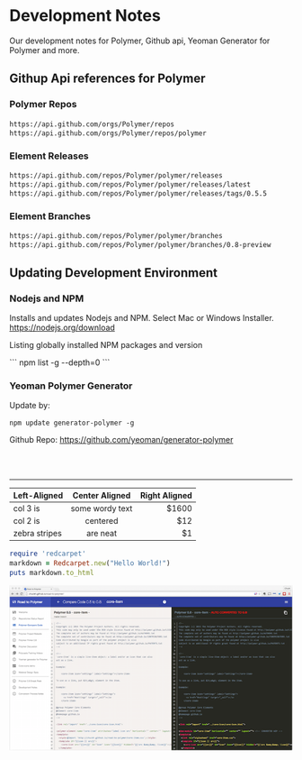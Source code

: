 # Development Notes
Our development notes for Polymer, Github api, Yeoman Generator for Polymer and more.

## Githup Api references for Polymer

### Polymer Repos
```
https://api.github.com/orgs/Polymer/repos
https://api.github.com/orgs/Polymer/repos/polymer
```

### Element Releases
```
https://api.github.com/repos/Polymer/polymer/releases
https://api.github.com/repos/Polymer/polymer/releases/latest
https://api.github.com/repos/Polymer/polymer/releases/tags/0.5.5
```

### Element Branches
```
https://api.github.com/repos/Polymer/polymer/branches
https://api.github.com/repos/Polymer/polymer/branches/0.8-preview
```

## Updating Development Environment

### Nodejs and NPM
<p>Installs and updates Nodejs and NPM. Select Mac or Windows Installer.
<a href="https://nodejs.org/download">https://nodejs.org/download</a></p>

<p>Listing globally installed NPM packages and version</p>
```
npm list -g --depth=0
```

### Yeoman Polymer Generator
<p>Update by:</p>

```
npm update generator-polymer -g
```

<p>Github Repo: <a href="https://github.com/yeoman/generator-polymer">https://github.com/yeoman/generator-polymer</a></p>

<br><br>

---

| Left-Aligned  | Center Aligned  | Right Aligned |
| :------------ |:---------------:| -----:|
| col 3 is      | some wordy text | $1600 |
| col 2 is      | centered        |   $12 |
| zebra stripes | are neat        |    $1 |


```ruby
require 'redcarpet'
markdown = Redcarpet.new("Hello World!")
puts markdown.to_html
```

![alt text](https://github.com/chuckh/road-to-polymer/raw/app/app/images/screenshots/Road-to-Polymer-Compare-Code-800.png "Polymer Compare Code Screenshot")

<br><br>
